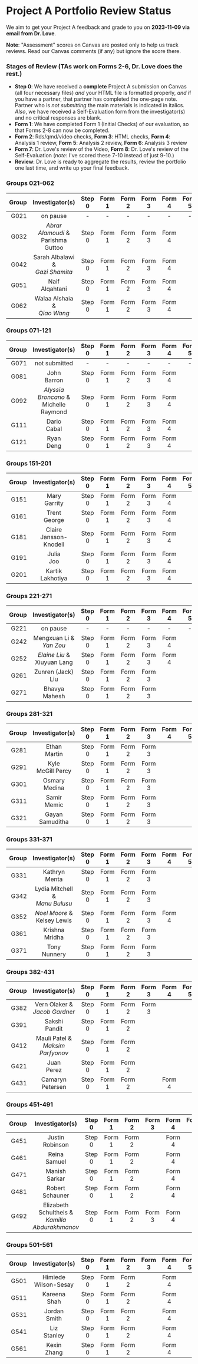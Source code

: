# Project A Portfolio Review Status

We aim to get your Project A feedback and grade to you on **2023-11-09 via email from Dr. Love**. 

**Note**: "Assessment" scores on Canvas are posted only to help us track reviews. Read our Canvas comments (if any) but ignore the score there.

### Stages of Review (TAs work on Forms 2-6, Dr. Love does the rest.)

- **Step 0**: We have received a **complete** Project A submission on Canvas (all four necessary files) *and* your HTML file is formatted properly, *and* if you have a partner, that partner has completed the one-page note. Partner who is *not submitting* the main materials is indicated in italics. *Also*, we have received a Self-Evaluation form from the investigator(s) and no critical responses are blank.
- **Form 1**: We have completed Form 1 (Initial Checks) of our evaluation, so that Forms 2-8 can now be completed.
- **Form 2**: Rds/qmd/video checks, **Form 3**: HTML checks, **Form 4**: Analysis 1 review, **Form 5**: Analysis 2 review, **Form 6**: Analysis 3 review
- **Form 7**: Dr. Love's review of the Video, **Form 8**: Dr. Love's review of the Self-Evaluation (*note*: I've scored these 7-10 instead of just 9-10.)
- **Review**: Dr. Love is ready to aggregate the results, review the portfolio one last time, and write up your final feedback.

### Groups 021-062

Group | Investigator(s) | Step 0 | Form 1 | Form 2 | Form 3 | Form 4 | Form 5 | Form 6 | Form 7 | Form 8 | Review |
-----: | :-------------------------: | :-----: | :-----: | :-----: | :-----: | :-----: | :-----: | :-----: | :-----: | :-----: | :-----: |
G021 | on pause | - | - | - | - | - | - | - | - | - | - |
G032 | *Abrar Alamoudi* & <br /> Parishma Guttoo | Step 0 | Form 1 | Form 2 | Form 3 | Form 4 | | Form 6 | | Form 8 |
G042 | Sarah Albalawi & <br /> *Gazi Shamita* | Step 0 | Form 1 | Form 2 | Form 3 | Form 4 | | Form 6 | | Form 8 |
G051 | Naif <br /> Alqahtani | Step 0 | Form 1 | Form 2 | Form 3 | Form 4 | | Form 6 | | Form 8 |
G062 | Walaa Alshaia & <br /> *Qiao Wang* | Step 0 | Form 1 | Form 2 | Form 3 | Form 4 | | Form 6 | | Form 8 |

### Groups 071-121

Group | Investigator(s) | Step 0 | Form 1 | Form 2 | Form 3 | Form 4 | Form 5 | Form 6 | Form 7 | Form 8 | Review |
-----: | :-------------------------: | :-----: | :-----: | :-----: | :-----: | :-----: | :-----: | :-----: | :-----: | :-----: | :-----: |
G071 | not submitted | - | - | - | - | - | - | - | - | - | - |
G081 | John <br /> Barron | Step 0 | Form 1 | Form 2 | Form 3 | Form 4 | | Form 6 | | Form 8 | 
G092 | *Alyssia Broncano* & <br /> Michelle Raymond | Step 0 | Form 1 | Form 2 | Form 3 | Form 4 | | Form 6 | | Form 8 |
G111 | Dario <br /> Cabal | Step 0 | Form 1 | Form 2 | Form 3 | Form 4 | | Form 6 | | Form 8 | 
G121 | Ryan <br /> Deng | Step 0 | Form 1 | Form 2 | Form 3 | Form 4 | | Form 6 | | Form 8 | 

### Groups 151-201

Group | Investigator(s) | Step 0 | Form 1 | Form 2 | Form 3 | Form 4 | Form 5 | Form 6 | Form 7 | Form 8 | Review |
-----: | :-------------------------: | :-----: | :-----: | :-----: | :-----: | :-----: | :-----: | :-----: | :-----: | :-----: | :-----: |
G151 | Mary <br /> Garrity | Step 0 | Form 1 | Form 2 | Form 3 | Form 4 | | Form 6 | Form 7 | Form 8 |
G161 | Trent <br /> George | Step 0 | Form 1 | Form 2 | Form 3 | Form 4 | | Form 6 | | Form 8 |
G181 | Claire <br /> Jansson-Knodell | Step 0 | Form 1 | Form 2 | Form 3 | Form 4 | | Form 6 | | Form 8 |
G191 | Julia <br /> Joo | Step 0 | Form 1 | Form 2 | Form 3 | Form 4 | | Form 6 | | Form 8 |
G201 | Kartik <br /> Lakhotiya | Step 0 | Form 1 | Form 2 | Form 3 | Form 4 | | Form 6 | | Form 8 |

### Groups 221-271

Group | Investigator(s) | Step 0 | Form 1 | Form 2 | Form 3 | Form 4 | Form 5 | Form 6 | Form 7 | Form 8 | Review |
-----: | :-------------------------: | :-----: | :-----: | :-----: | :-----: | :-----: | :-----: | :-----: | :-----: | :-----: | :-----: |
G221 | on pause | - | - | - | - | - | - | - | - | - | - |
G242 | Mengxuan Li & <br /> *Yan Zou* | Step 0 | Form 1 | Form 2 | Form 3 | Form 4 | | Form 6 | | Form 8 |
G252 | *Elaine Liu* & <br /> Xiuyuan Lang | Step 0 | Form 1 | Form 2 | Form 3 | Form 4 | | Form 6 | | Form 8 |
G261 | Zunren (Jack) <br /> Liu | Step 0 | Form 1 | Form 2 | Form 3 | | | Form 6 | | Form 8 |
G271 | Bhavya <br /> Mahesh | Step 0 | Form 1 | Form 2 | Form 3 | | | Form 6 | | Form 8 |

### Groups 281-321

Group | Investigator(s) | Step 0 | Form 1 | Form 2 | Form 3 | Form 4 | Form 5 | Form 6 | Form 7 | Form 8 | Review |
-----: | :-------------------------: | :-----: | :-----: | :-----: | :-----: | :-----: | :-----: | :-----: | :-----: | :-----: | :-----: |
G281 | Ethan <br /> Martin | Step 0 | Form 1 | Form 2 | Form 3 | | | Form 6 | | Form 8 |
G291 | Kyle <br /> McGill Percy | Step 0 | Form 1 | Form 2 | Form 3 | | | | | Form 8 |
G301 | Osmary <br /> Medina | Step 0 | Form 1 | Form 2 | Form 3 | | | | | Form 8 |
G311 | Samir <br /> Memic | Step 0 | Form 1 | Form 2 | Form 3 | | | | | Form 8 |
G321 | Gayan <br /> Samuditha | Step 0 | Form 1 | Form 2 | Form 3 | | | | Form 7 | Form 8 |

### Groups 331-371

Group | Investigator(s) | Step 0 | Form 1 | Form 2 | Form 3 | Form 4 | Form 5 | Form 6 | Form 7 | Form 8 | Review |
-----: | :-------------------------: | :-----: | :-----: | :-----: | :-----: | :-----: | :-----: | :-----: | :-----: | :-----: | :-----: |
G331 | Kathryn <br /> Menta | Step 0 | Form 1 | Form 2 | Form 3 | | | | | Form 8 |
G342 | Lydia Mitchell & <br /> *Manu Bulusu* | Step 0 | Form 1 | Form 2 | Form 3 | | | | | Form 8 |
G352 | *Noel Moore* & <br /> Kelsey Lewis | Step 0 | Form 1 | Form 2 | Form 3 | Form 4 | | Form 6 | | Form 8 |
G361 | Krishna <br /> Mridha | Step 0 | Form 1 | Form 2 | Form 3 | | | | | Form 8
G371 | Tony <br /> Nunnery | Step 0 | Form 1 | Form 2 | Form 3 | | | | | Form 8

### Groups 382-431

Group | Investigator(s) | Step 0 | Form 1 | Form 2 | Form 3 | Form 4 | Form 5 | Form 6 | Form 7 | Form 8 | Review |
-----: | :-------------------------: | :-----: | :-----: | :-----: | :-----: | :-----: | :-----: | :-----: | :-----: | :-----: | :-----: |
G382 | Vern Olaker & <br /> *Jacob Gardner* | Step 0 | Form 1 | Form 2 | Form 3 | | | | | Form 8 |
G391 | Sakshi <br /> Pandit | Step 0 | Form 1 | Form 2 | | | | | | Form 8 |
G412 | Mauli Patel & <br /> *Maksim Parfyonov* | Step 0 | Form 1 | Form 2 | | | | | | Form 8 |
G421 | Juan <br /> Perez | Step 0 | Form 1 | Form 2 | | | | | | Form 8 |
G431 | Camaryn <br /> Petersen | Step 0 | Form 1 | Form 2 | | Form 4 | | Form 6 | | Form 8 |

### Groups 451-491

Group | Investigator(s) | Step 0 | Form 1 | Form 2 | Form 3 | Form 4 | Form 5 | Form 6 | Form 7 | Form 8 | Review |
-----: | :-------------------------: | :-----: | :-----: | :-----: | :-----: | :-----: | :-----: | :-----: | :-----: | :-----: | :-----: |
G451 | Justin <br /> Robinson | Step 0 | Form 1 | Form 2 | | Form 4 | | Form 6 | | Form 8 |
G461 | Reina <br /> Samuel | Step 0 | Form 1 | Form 2 | | Form 4 | | Form 6 | | Form 8 |
G471 | Manish <br /> Sarkar | Step 0 | Form 1 | Form 2 | | Form 4 | | Form 6 | | Form 8 |
G481 | Robert <br /> Schauner | Step 0 | Form 1 | Form 2 | | Form 4 | | Form 6 | | Form 8 |
G492 | Elizabeth <br /> Schultheis & <br /> *Kamilla* <br /> *Abdurakhmanov* | Step 0 | Form 1 | Form 2 | Form 3 | Form 4 | | | | Form 8 |

### Groups 501-561

Group | Investigator(s) | Step 0 | Form 1 | Form 2 | Form 3 | Form 4 | Form 5 | Form 6 | Form 7 | Form 8 | Review |
-----: | :-------------------------: | :-----: | :-----: | :-----: | :-----: | :-----: | :-----: | :-----: | :-----: | :-----: | :-----: |
G501 | Himiede <br /> Wilson-Sesay | Step 0 | Form 1 | Form 2 | | Form 4 | | | | Form 8 |
G511 | Kareena <br /> Shah | Step 0 | Form 1 | Form 2 | | Form 4 | | | | Form 8 |
G531 | Jordan <br /> Smith | Step 0 | Form 1 | Form 2 | | Form 4 |  |  |  | Form 8 |
G541 | Liz <br /> Stanley | Step 0 | Form 1 | Form 2 |  | Form 4  |  |  |  | Form 8 |
G561 | Kexin <br /> Zhang | Step 0 | Form 1 | Form 2 | | Form 4  |  |  |  | Form 8 |


